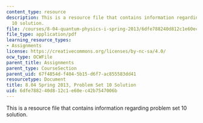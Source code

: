 ```yaml
---
content_type: resource
description: This is a resource file that contains information regarding problem set
  10 solution.
file: /courses/8-04-quantum-physics-i-spring-2013/6dfe788240d812c1e60ec42b7547006b_MIT8_04S13_ps10_sol.pdf
file_type: application/pdf
learning_resource_types:
- Assignments
license: https://creativecommons.org/licenses/by-nc-sa/4.0/
ocw_type: OCWFile
parent_title: Assignments
parent_type: CourseSection
parent_uid: 67f4854d-f404-5b15-d6f7-ac855583dd41
resourcetype: Document
title: 8.04 Spring 2013, Problem Set 10 Solution
uid: 6dfe7882-40d8-12c1-e60e-c42b7547006b
---
```

This is a resource file that contains information regarding problem set 10 solution.